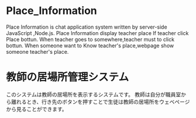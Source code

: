 # Place_Information
Place Information is chat application system written by server-side JavaScript ,Node.js.
Place Information display teacher place If teacher click Place bottun. 
When teacher goes to somewhere,teacher must to click bottun.
When someone want to Know teacher's place,webpage show someone teacher's place.
# 教師の居場所管理システム
このシステムは教師の居場所を表示するシステムです。
教師は自分が職員室から離れるとき、行き先のボタンを押すことで生徒は教師の居場所をウェベページから見ることができます。

